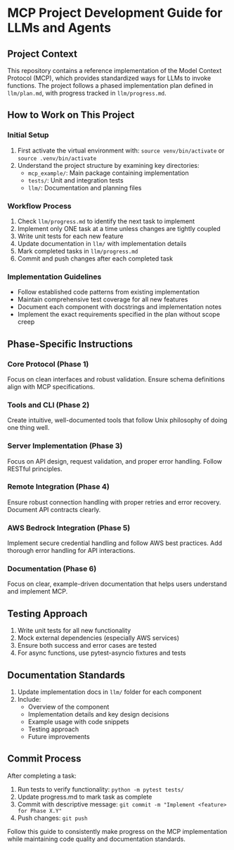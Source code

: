 # MCP Project Development Guide for LLMs and Agents

## Project Context
This repository contains a reference implementation of the Model Context Protocol (MCP), which provides standardized ways for LLMs to invoke functions. The project follows a phased implementation plan defined in `llm/plan.md`, with progress tracked in `llm/progress.md`.

## How to Work on This Project

### Initial Setup
1. First activate the virtual environment with: `source venv/bin/activate` or `source .venv/bin/activate`
2. Understand the project structure by examining key directories:
   - `mcp_example/`: Main package containing implementation
   - `tests/`: Unit and integration tests
   - `llm/`: Documentation and planning files

### Workflow Process
1. Check `llm/progress.md` to identify the next task to implement
2. Implement only ONE task at a time unless changes are tightly coupled
3. Write unit tests for each new feature
4. Update documentation in `llm/` with implementation details
5. Mark completed tasks in `llm/progress.md`
6. Commit and push changes after each completed task

### Implementation Guidelines
- Follow established code patterns from existing implementation
- Maintain comprehensive test coverage for all new features
- Document each component with docstrings and implementation notes
- Implement the exact requirements specified in the plan without scope creep

## Phase-Specific Instructions

### Core Protocol (Phase 1)
Focus on clean interfaces and robust validation. Ensure schema definitions align with MCP specifications.

### Tools and CLI (Phase 2)
Create intuitive, well-documented tools that follow Unix philosophy of doing one thing well.

### Server Implementation (Phase 3)
Focus on API design, request validation, and proper error handling. Follow RESTful principles.

### Remote Integration (Phase 4)
Ensure robust connection handling with proper retries and error recovery. Document API contracts clearly.

### AWS Bedrock Integration (Phase 5)
Implement secure credential handling and follow AWS best practices. Add thorough error handling for API interactions.

### Documentation (Phase 6)
Focus on clear, example-driven documentation that helps users understand and implement MCP.

## Testing Approach
1. Write unit tests for all new functionality
2. Mock external dependencies (especially AWS services)
3. Ensure both success and error cases are tested
4. For async functions, use pytest-asyncio fixtures and tests

## Documentation Standards
1. Update implementation docs in `llm/` folder for each component
2. Include:
   - Overview of the component
   - Implementation details and key design decisions
   - Example usage with code snippets
   - Testing approach
   - Future improvements

## Commit Process
After completing a task:
1. Run tests to verify functionality: `python -m pytest tests/`
2. Update progress.md to mark task as complete
3. Commit with descriptive message: `git commit -m "Implement <feature> for Phase X.Y"`
4. Push changes: `git push`

Follow this guide to consistently make progress on the MCP implementation while maintaining code quality and documentation standards. 